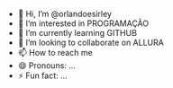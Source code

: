 - 👋 Hi, I’m @orlandoesirley
- 👀 I’m interested in PROGRAMAÇÃO
- 🌱 I’m currently learning GITHUB
- 💞️ I’m looking to collaborate on ALLURA
- 📫 How to reach me 
- 😄 Pronouns: ...
- ⚡ Fun fact: ...

<!---
orlandoesirley/orlandoesirley is a ✨ special ✨ repository because its `README.md` (this file) appears on your GitHub profile.
You can click the Preview link to take a look at your changes.
--->
